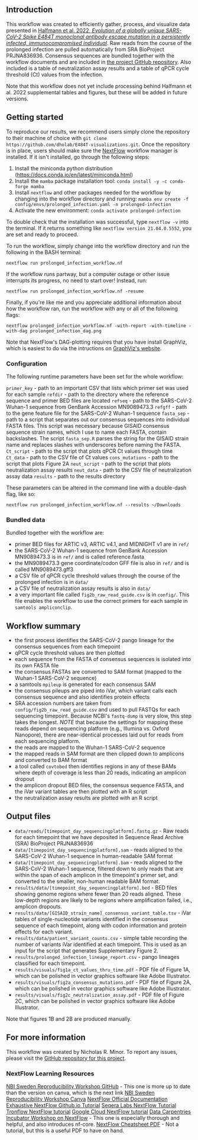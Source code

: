 ## Introduction

This workflow was created to efficiently gather, process, and visualize data presented in [Halfmann et al. 2022, _Evolution of a globally unique SARS-CoV-2 Spike E484T monoclonal antibody escape mutation in a persistently infected, immunocompromised individual_](https://www.medrxiv.org/content/10.1101/2022.04.11.22272784v1). Raw reads from the course of the prolonged infection are pulled automatically from SRA BioProject PRJNA836936. Consensus sequences are bundled together with the workflow documents and are included in [the project GitHub repository](https://github.com/dholab/E484T-visualizations/tree/main). Also included is a table of neutralization assay results and a table of qPCR cycle threshold (Ct) values from the infection.

Note that this workflow does not yet include processing behind Halfmann et al. 2022 supplemental tables and figures, but these will be added in future versions.

## Getting started

To reproduce our results, we recommend users simply clone the repository to their machine of choice with `git clone https://github.com/dholab/E484T-visualizations.git`. Once the repository is in place, users should make sure the [NextFlow](https://www.nextflow.io/) workflow manager is installed. If it isn't installed, go through the following steps:

1. Install the miniconda python distribution (https://docs.conda.io/en/latest/miniconda.html)
2. Install the `mamba` package installation tool:
   `conda install -y -c conda-forge mamba`
3. Install `nextflow` and other packages needed for the workflow by changing into the workflow directory and running:
   ` mamba env create -f config/envs/prolonged_infection.yaml -n prolonged-infection `
4. Activate the new environment:
   ` conda activate prolonged-infection `

To double check that the installation was successful, type `nextflow -v` into the terminal. If it returns something like `nextflow version 21.04.0.5552`, you are set and ready to proceed.

To run the workflow, simply change into the workflow directory and run the following in the BASH terminal:

```
nextflow run prolonged_infection_workflow.nf
```

If the workflow runs partway, but a computer outage or other issue interrupts its progress, no need to start over! Instead, run:

```
nextflow run prolonged_infection_workflow.nf -resume
```

Finally, if you're like me and you appreciate additional information about how the workflow ran, run the workflow with any or all of the following flags:

```
nextflow prolonged_infection_workflow.nf -with-report -with-timeline -with-dag prolonged_infection_dag.png
```

Note that NextFlow's DAG-plotting requires that you have install GraphViz, which is easiest to do via the intructions on [GraphViz's website](https://graphviz.org/download/).

### Configuration

The following runtime parameters have been set for the whole workflow:

`primer_key` - path to an important CSV that lists which primer set was used for each sample
`refdir` - path to the directory where the reference sequence and primer BED files are located
`refseq` - path to the SARS-CoV-2 Wuhan-1 sequence from GenBank Accession MN9089473.3
`refgff` - path to the gene feature file for the SARS-CoV-2 Wuhan-1 sequence
`fasta_sep` - path to a script that separates out our consensus sequences into individual FASTA files. This script was necessary because GISAID consensus sequence strain names, which I use to name each FASTA, contain backslashes. The script `fasta_sep.R` parses the string for the GISAID strain name and replaces slashes with underscores before naming the FASTA.
`Ct_script` - path to the script that plots qPCR Ct values through time
`Ct_data` - path to the CSV file of Ct values
`cons_mutations` - path to the script that plots Figure 2A
`neut_script` - path to the script that plots neutralization assay results
`neut_data` - path to the CSV file of neutralization assay data
`results` - path to the results directory

These parameters can be altered in the command line with a double-dash flag, like so:

```
nextflow run prolonged_infection_workflow.nf --results ~/Downloads
```

### Bundled data

Bundled together with the workflow are:

- primer BED files for ARTIC v3, ARTIC v4.1, and MIDNIGHT v1 are in `ref/`
- the SARS-CoV-2 Wuhan-1 sequence from GenBank Accession MN9089473.3 is in `ref/` and is called reference.fasta
- the MN9089473.3 gene coordinate/codon GFF file is also in `ref/` and is called MN9089473.gff3
- a CSV file of qPCR cycle threshold values through the course of the prolonged infection is in `data/`
- a CSV file of neutralization assay results is also in `data/`
- a very important file called `fig2b_raw_read_guide.csv` is in `config/`. This file enables the workflow to use the correct primers for each sample in `samtools ampliconclip`.

## Workflow summary

- the first process identifies the SARS-CoV-2 pango lineage for the consensus sequences from each timepoint
- qPCR cycle threshold values are then plotted
- each sequence from the FASTA of consensus sequences is isolated into its own FASTA file
- the consensus FASTAs are converted to SAM format (mapped to the Wuhan-1 SARS-CoV-2 sequence)
- a samtools `mpileup` is generated for each consensus SAM
- the consensus pileups are piped into iVar, which variant calls each consensus sequence and also identifies protein effects
- SRA accession numbers are taken from `config/fig2b_raw_read_guide.csv` and used to pull FASTQs for each sequencing timepoint. Because NCBI's `fastq-dump` is very slow, this step takes the longest. _NOTE_ that because the settings for mapping these reads depend on sequencing platform (e.g., Illumina vs. Oxford Nanopore), there are near-identical processes laid out for reads from each sequencing platform.
- the reads are mapped to the Wuhan-1 SARS-CoV-2 sequence
- the mapped reads in SAM format are then clipped down to amplicons and converted to BAM format
- a tool called `covtobed` then identifies regions in any of these BAMs where depth of coverage is less than 20 reads, indicating an amplicon dropout
- the amplicon dropout BED files, the consensus sequence FASTA, and the iVar variant tables are then plotted with an R script
- the neutralization assay results are plotted with an R script

## Output files

- `data/reads/[timepoint_day_sequencingplatform].fastq.gz` - Raw reads for each timepoint that we have deposited in Sequence Read Archive (SRA) BioProject PRJNA836936
- `data/[timepoint_day_sequencingplatform].sam` - reads aligned to the SARS-CoV-2 Wuhan-1 sequence in human-readable SAM format
- `data/[timepoint_day_sequencingplatform].bam` - reads aligned to the SARS-CoV-2 Wuhan-1 sequence, filtered down to only reads that are within the span of each amplicon in the timepoint's primer set, and converted to the smaller, non-human readable BAM format.
- `results/data/[timepoint_day_sequencingplatform].bed` - BED files showing genome regions where fewer than 20 reads aligned. These low-depth regions are likely to be regions where amplification failed, i.e., amplicon dropouts.
- `results/data/[GISAID_strain_name]_consensus_variant_table.tsv` - iVar tables of single-nucleotide variants identified in the consensus sequence of each timepoint, along with codon information and protein effects for each variant.
- `results/data/patient_variant_counts.csv` - simple table recording the number of variants iVar identified at each timepoint. This is used as an input for the script that generates Supplementary Figure 2.
- `results/prolonged_infection_lineage_report.csv` - pango lineages classified for each timepoint.
- `results/visuals/fig1a_ct_values_thru_time.pdf` - PDF file of Figure 1A, which can be polished in vector graphics software like Adobe Illustrator.
- `results/visuals/fig2a_consensus_mutations.pdf` - PDF file of Figure 2A, which can be polished in vector graphics software like Adobe Illustrator.
- `results/visuals/fig2c_neutralization_assay.pdf` - PDF file of Figure 2C, which can be polished in vector graphics software like Adobe Illustrator.

Note that figures 1B and 2B are produced manually.

## For more information

This workflow was created by Nicholas R. Minor. To report any issues, please visit the [GitHub repository for this project](https://github.com/dholab/E484T-visualizations/tree/main).

### NextFlow Learning Resources

[NBI Sweden Reproducibility Workshop GitHub](https://github.com/NBISweden/workshop-reproducible-research/tree/main/pages/nextflow) - This one is more up to date than the version on canva, which is the next link
[NBI Sweden Reproducibility Workshop Canva](https://uppsala.instructure.com/courses/51980/pages/nextflow-1-introduction?module_item_id=328997)
[NextFlow Official Documentation](https://www.nextflow.io/docs/latest/index.html)
[Exhaustive NextFlow Github.io Tutorial](https://nextflow-io.github.io/patterns/index.html#_basic_patterns)
[Seqera Labs NextFlow Tutorial](https://training.seqera.io/)
[Tronflow NextFlow tutorial](https://tronflow-docs.readthedocs.io/en/latest/02_tutorial.html)
[Google Cloud NextFlow tutorial](https://cloud.google.com/life-sciences/docs/tutorials/nextflow)
[Data Carpentries Incubator Workshop on NextFlow](https://carpentries-incubator.github.io/workflows-nextflow/index.html) - This one is especially thorough and helpful, and also introduces nf-core.
[NextFlow Cheatsheet PDF](https://github.com/danrlu/Nextflow_cheatsheet/blob/main/nextflow_cheatsheet.pdf) - Not a tutorial, but this is a useful PDF to have on hand.
